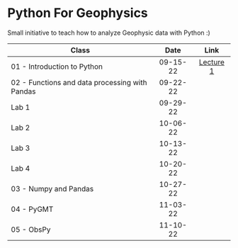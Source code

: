 # Python For Geophysics

Small initiative to teach how to analyze Geophysic data with Python :)


| Class | Date | Link |
|-------|:----:|:---:|
| 01 - Introduction to Python  |  09-15-22    | [Lecture 1](https://colab.research.google.com/drive/12pdNLDznKf1AYZutF0k6UOwifq91pERV?authuser=2#scrollTo=6a6dbc63-36d5-43e8-8291-9a84037fb859)     |
| 02 - Functions and data processing with Pandas      |  09-22-22    |     |
| Lab 1      | 09-29-22     |     |
| Lab 2      | 10-06-22     |     |
| Lab 3      | 10-13-22     |     |
| Lab 4      | 10-20-22     |     |
| 03 - Numpy and Pandas      | 10-27-22     |     |
| 04 - PyGMT      | 11-03-22     |     |
| 05 - ObsPy      | 11-10-22     |     |
